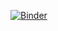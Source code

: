 [![Binder](https://mybinder.org/badge_logo.svg)](https://mybinder.org/v2/gh/<yourgithub-username>/AI_Group3_ExpertSystem_Assignment2/main)
